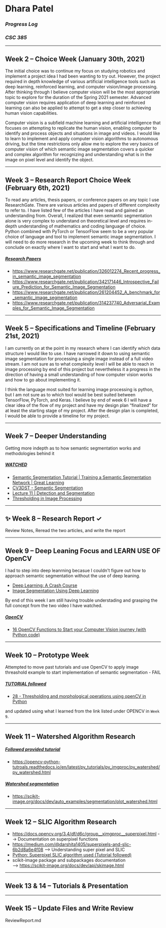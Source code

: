 # Dhara Patel
### _Progress Log_
### _CSC 385_
-------
## Week 2 – Choice Week (January 30th, 2021)

The initial choice was to continue my focus on studying robotics and implement a project idea I had been wanting to try out. However, the project required in depth knowledge of various artificial intelligence tools such as deep learning, reinforced learning, and computer vision/image processing. After thinking through I believe computer vision will be the most appropriate topic to explore for the duration of the Spring 2021 semester. Advanced computer vision requires application of deep learning and reinforced learning can also be applied to attempt to get a step closer to achieving human vision capabilities.

Computer vision is a subfield machine learning and artificial intelligence that focuses on attempting to replicate the human vision, enabling computer to identify and process objects and situations in image and videos. I would like to learn to implement and apply computer vision algorithms to autonomous driving, but the time restrictions only allow me to explore the very basics of computer vision of which semantic image segmentation covers a quicker and complex algorithm for recognizing and understanding what is in the image on pixel level and identify the object.

-------
## Week 3 – Research Report Choice Week (February 6th, 2021)

To read any articles, thesis papers, or conference papers on any topic I use ResearchGate. There are various articles and papers of different complexity to refer to. I have listed few of the articles I have read and gained an understanding from. Overall, I realized that even semantic segmentation alone is very complex to understand on theoretical level and requires in-depth understanding of mathematics and coding language of choice. Python combined with PyTorch or TensorFlow seem to be a very popular choice of language and tool to implement semantic image segmentation. I will need to do more research in the upcoming week to think through and conclude on exactly where I want to start and what I want to do.
##### [Research Papers](#)
- https://www.researchgate.net/publication/326012274_Recent_progress_in_semantic_image_segmentation
- https://www.researchgate.net/publication/342171446_Introspective_Failure_Prediction_for_Semantic_Image_Segmentation
- https://www.researchgate.net/publication/261204452_A_benchmark_for_semantic_image_segmentation
- https://www.researchgate.net/publication/314237740_Adversarial_Examples_for_Semantic_Image_Segmentation

-------
## Week 5 – Specifications and Timeline (February 21st, 2021)

I am currently on at the point in my research where I can identify which data structure I would like to use. I have narrowed it down to using semantic image segmentation for processing a single image instead of a full video stream. I am not sure as to what complexity level I will be able to reach in image processing by end of this project but nevertheless it a progress in the direction of having a small understanding of how computer vision works and how to go about implementing it. 

I think the language most suited for learning image processing is python, but I am not sure as to which tool would be best suited between TensorFlow, PyTorch, and Keras. I believe by end of week 6 I will have a clear idea of the flow of my project and have my design plan “finalized” for at least the starting stage of my project. After the design plan is completed, I would be able to provide a timeline for my project. 

-------
## Week 7 – Deeper Understanding
Getting more indepth as to how semantic segmentation works and methodologies behind it
##### [WATCHED](#)
- [Semantic Segmentation Tutorial | Training a Semantic Segmentation Network | Great Learning](https://www.youtube.com/watch?v=nuO926-RLQI&ab_channel=GreatLearning)
- [CV3DST - Semantic Segmentation](https://www.youtube.com/watch?v=XMSjOatyH0k&t=47s&ab_channel=DynamicVisionandLearningGroup)
- [Lecture 11 | Detection and Segmentation](https://www.youtube.com/watch?v=nDPWywWRIRo&ab_channel=StanfordUniversitySchoolofEngineering)
- [Thresholding in Image Processing](https://www.youtube.com/watch?v=vtbdqq7yAcc&ab_channel=LearningOrbis)

-------
## ✨ Week 8 – Research Report ✓
Review Notes, Reread the two articles, and write the report

-------
## Week 9 – Deep Leaning Focus and LEARN USE OF OpenCV
I had to step into deep leanrning becasue I couldn't figure out how to approach semantic segmentation without the use of deep leaning.
- [Deep Learning: A Crash Course](https://www.youtube.com/watch?v=r0Ogt-q956I&ab_channel=ACMSIGGRAPH)
- [Image Segmentation Using Deep Learning](https://www.youtube.com/watch?v=hjMwPjU1tRc&ab_channel=DepartmentofComputerEngineering%2CPIET%2CJaipur)

By end of this week I am still having trouble understading and grasping the full concept from the two video I have watched.

##### [OpenCV](#)
- [16 OpenCV Functions to Start your Computer Vision journey (with Python code)](https://www.analyticsvidhya.com/blog/2019/03/opencv-functions-computer-vision-python/)

-------
## Week 10 – Prototype Week
Attempted to move past tutorials and use OpenCV to apply image threashold example to start implementation of semantic segmentation - FAIL

##### [TUTORIAL followed](#)
- [28 - Thresholding and morphological operations using openCV in Python](https://www.youtube.com/watch?v=WQK_oOWW5Zo&ab_channel=DigitalSreeni)

and updated using what I learned from the link listed under OPENCV in ```Week 9```.

-------
## Week 11 – Watershed Algorithm Research
##### [Followed provided tutorial](#)
- https://opencv-python-tutroals.readthedocs.io/en/latest/py_tutorials/py_imgproc/py_watershed/py_watershed.html
##### [Watershed segmentation](#)
-  https://scikit-image.org/docs/dev/auto_examples/segmentation/plot_watershed.html

-------
## Week 12 – SLIC Algorithm Research

- https://docs.opencv.org/3.4/df/d6c/group__ximgproc__superpixel.html
--> Documentation on superpixel functions
- https://medium.com/@darshita1405/superpixels-and-slic-6b2d8a6e4f08
--> Understanding super pixel and SLIC
- [Python: Superpixel SLIC algorithm used (Tutorial followed)](https://www.programmersought.com/article/46534235498/)
- scikit-image package and subpackages documentation  
--> https://scikit-image.org/docs/dev/api/skimage.html

-------
## Week 13 & 14 – Tutorials & Presentation

-------
## Week 15 – Update Files and Write Review

ReviewReport.md

